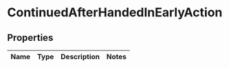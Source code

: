 

# ContinuedAfterHandedInEarlyAction


## Properties

| Name | Type | Description | Notes |
|------------ | ------------- | ------------- | -------------|



